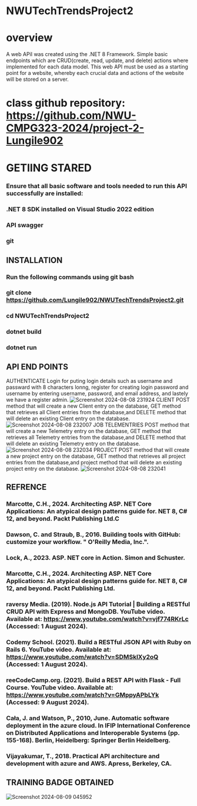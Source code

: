 # NWUTechTrendsProject2
# overview
A web APiI was created using the .NET 8 Framework. Simple basic endpoints which are CRUD(create, read, update, and delete) actions where implemented for each data model.  This web API must be used as a starting point for a website, whereby each crucial data and actions of the website will be stored on a server.
# class github repository: https://github.com/NWU-CMPG323-2024/project-2-Lungile902
# GETIING STARED
### Ensure that all basic software and tools needed to run this API successfully are installed:
### .NET 8 SDK installed on Visual Studio 2022 edition
### API swagger
### git
## INSTALLATION
### Run the following commands using git bash
### git clone https://github.com/Lungile902/NWUTechTrendsProject2.git
### cd NWUTechTrendsProject2
### dotnet build
### dotnet run
## API END POINTS
AUTHENTICATE
Login for puting login details such as username and passward with 8 characters lonng, register for creating login password and username by entering username, password, and email address, and lastely we have a register admin.
![Screenshot 2024-08-08 231924](https://github.com/user-attachments/assets/592c9ba2-a257-4782-b33d-a8d525055f46)
CLIENT
POST method that will create a new Client entry on the database, GET method that retrieves all  Client entries from the database,and DELETE method that will delete an existing  Client entry on the database.
![Screenshot 2024-08-08 232007](https://github.com/user-attachments/assets/c650a9f5-92e9-4089-acf4-6b30d6e551cb)
JOB TELEMENTRIES
POST method that will create a new Telemetry entry on the database, GET method that retrieves all Telemetry entries from the database,and DELETE method that will delete an existing Telemetry entry on the database.
![Screenshot 2024-08-08 232034](https://github.com/user-attachments/assets/36e9235d-90a4-4105-9304-0f8739fd4d66)
PROJECT
POST method that will create a new project entry on the database, GET method that retrieves all project entries from the database,and project method that will delete an existing project entry on the database.
![Screenshot 2024-08-08 232041](https://github.com/user-attachments/assets/08fb084b-87b4-4cbe-985f-3c7e7fadaba6)
## REFRENCE
### Marcotte, C.H., 2024. Architecting ASP. NET Core Applications: An atypical design patterns guide for. NET 8, C# 12, and beyond. Packt Publishing Ltd.C
### Dawson, C. and Straub, B., 2016. Building tools with GitHub: customize your workflow. " O'Reilly Media, Inc.".
### Lock, A., 2023. ASP. NET core in Action. Simon and Schuster.
### Marcotte, C.H., 2024. Architecting ASP. NET Core Applications: An atypical design patterns guide for. NET 8, C# 12, and beyond. Packt Publishing Ltd.
### raversy Media. (2019). Node.js API Tutorial | Building a RESTful CRUD API with Express and MongoDB. YouTube video. Available at: https://www.youtube.com/watch?v=vjf774RKrLc (Accessed: 1 August 2024).
### Codemy School. (2021). Build a RESTful JSON API with Ruby on Rails 6. YouTube video. Available at: https://www.youtube.com/watch?v=SDMSklXy2oQ (Accessed: 1 August 2024).
### reeCodeCamp.org. (2021). Build a REST API with Flask - Full Course. YouTube video. Available at: https://www.youtube.com/watch?v=GMppyAPbLYk (Accessed: 9 August 2024).
### Cała, J. and Watson, P., 2010, June. Automatic software deployment in the azure cloud. In IFIP International Conference on Distributed Applications and Interoperable Systems (pp. 155-168). Berlin, Heidelberg: Springer Berlin Heidelberg.
### Vijayakumar, T., 2018. Practical API architecture and development with azure and AWS. Apress, Berkeley, CA.
## TRAINING BADGE OBTAINED
![Screenshot 2024-08-09 045952](https://github.com/user-attachments/assets/547bcd87-aac9-4004-b3b4-951486bae300)
